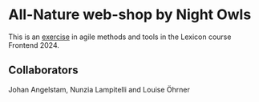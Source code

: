 # All-Nature web-shop by Night Owls
This is an [exercise](exercise.md) in agile methods and tools in the Lexicon course Frontend 2024.

## Collaborators
Johan Angelstam, Nunzia Lampitelli and Louise Öhrner

